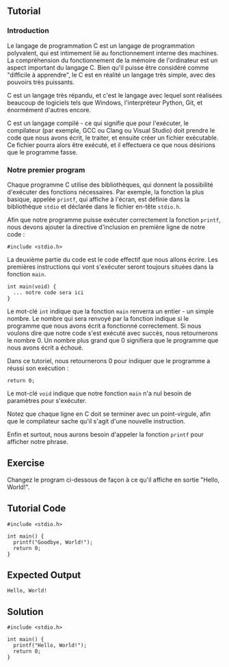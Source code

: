 Tutorial
--------

### Introduction

Le langage de programmation C est un langage de programmation polyvalent, qui est intimement lié au fonctionnement interne des machines. 
La compréhension du fonctionnement de la mémoire de l'ordinateur est un aspect important du langage C. Bien qu'il puisse être considéré
comme "difficile à apprendre", le C est en réalité un langage très simple, avec des pouvoirs très puissants.

C est un langage très répandu, et c'est le langage avec lequel sont réalisées beaucoup de logiciels tels que Windows, l'interpréteur Python, Git, et 
énormément d'autres encore.

C est un langage compilé - ce qui signifie que pour l'exécuter, le compilateur (par exemple, GCC ou Clang ou Visual Studio) doit prendre le code que
nous avons écrit, le traiter, et ensuite créer un fichier exécutable. Ce fichier pourra alors être exécuté, et il effectuera ce que nous désirions que le programme
fasse.

### Notre premier program

Chaque programme C utilise des bibliothèques, qui donnent la possibilité d'exécuter des fonctions nécessaires. Par exemple, la fonction la plus basique,
appelée `printf`, qui affiche à l'écran, est définie dans la bibliothèque `stdio` et déclarée dans le fichier en-tête `stdio.h`. 

Afin que notre programme puisse exécuter correctement la fonction `printf`, nous devons ajouter la directive d'inclusion en première ligne de notre code&nbsp;:

    #include <stdio.h>

La deuxième partie du code est le code effectif que nous allons écrire. Les premières instructions qui vont s'exécuter seront toujours situées
dans la fonction `main`. 

    int main(void) {
      ... notre code sera ici
    }

Le mot-clé `int` indique que la fonction `main` renverra un entier - un simple nombre. Le nombre qui sera renvoyé
par la fonction indique si le programme que nous avons écrit a fonctionné correctement. Si nous voulons dire que notre code
s'est exécuté avec succès, nous retournerons le nombre 0. Un nombre plus grand que 0 signifiera que le programme que nous avons écrit a échoué.

Dans ce tutoriel, nous retournerons 0 pour indiquer que le programme a réussi son exécution&nbsp;:

    return 0;
    
Le mot-clé `void` indique que notre fonction `main` n'a nul besoin de paramètres pour s'exécuter.

Notez que chaque ligne en C doit se terminer avec un point-virgule, afin que le compilateur sache qu'il s'agit d'une nouvelle instruction.

Enfin et surtout, nous aurons besoin d'appeler la fonction `printf` pour afficher notre phrase.

Exercise
--------

Changez le program ci-dessous de façon à ce qu'il affiche en sortie "Hello, World!". 

Tutorial Code
-------------

    #include <stdio.h>

    int main() {
      printf("Goodbye, World!");
      return 0;
    }

Expected Output
---------------

    Hello, World!

Solution
--------

    #include <stdio.h>

    int main() {
      printf("Hello, World!");
      return 0;
    }
